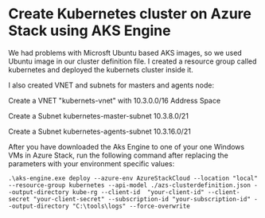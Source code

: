 # Create Kubernetes cluster on Azure Stack using AKS Engine 

We had problems with Microsft Ubuntu based AKS images, so we used Ubuntu image in our cluster definition file. I created a resource group called kubernetes and deployed the kubernets cluster inside it.

I also created VNET and subnets for masters and agents node:

Create a VNET "kubernets-vnet" with 10.3.0.0/16 Address Space

Create a Subnet kubernetes-master-subnet 10.3.8.0/21

Create a Subnet kubernetes-agents-subnet 10.3.16.0/21 

After you have downloaded the Aks Engine to one of your one Windows VMs in Azure Stack, run the following command after replacing the parameters with your environment specific values:

` .\aks-engine.exe deploy --azure-env AzureStackCloud --location "local" --resource-group kubernetes --api-model ./azs-clusterdefinition.json --output-directory kube-rg --client-id  "your-client-id" --client-secret "your-client-secret" --subscription-id "your-subscription-id" --output-directory "C:\tools\logs" --force-overwrite  `
